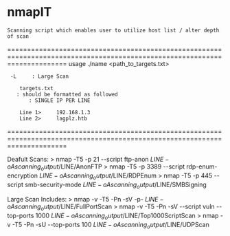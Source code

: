 # nmapIT


	Scanning script which enables user to utilize host list / alter depth of scan
===========================================================================================================================
   usage ./name <path_to_targets.txt>			
    							
 	    						
 	 -L   	: Large Scan				
 	    						
		targets.txt 				        
 	   : should be formatted as followed  		
		   : SINGLE IP PER LINE				
		     						
		Line 1>		192.168.1.3			
		Line 2>		lagplz.htb			
								
 	   
 ===========================================================================================================================
										
Deafult Scans:
	> nmap -T5 -p 21 --script ftp-anon $LINE -oA scanning_output/$LINE/AnonFTP
	> nmap -T5 -p 3389 --script rdp-enum-encryption $LINE -oA scanning_output/$LINE/RDPEnum
	> nmap -T5 -p 445 --script smb-security-mode $LINE -oA scanning_output/$LINE/SMBSigning

Large Scan Includes: 
	> nmap -v -T5 -Pn -sV -p- $LINE -oA scanning_output/$LINE/FullPortScan
	> nmap -v -T5 -Pn -sV --script vuln --top-ports 1000 $LINE -oA scanning_output/$LINE/Top1000ScriptScan
	> nmap -v -T5 -Pn -sU --top-ports 100 $LINE -oA scanning_output/$LINE/UDPScan

